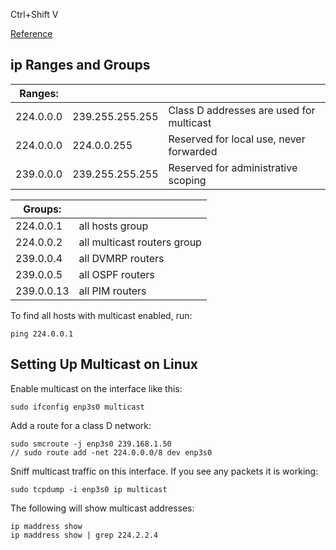 Ctrl+Shift V

[Reference](https://low-orbit.net/linux-how-to-join-multicast-group)

## ip Ranges and Groups

| Ranges:   |                 |                                          |
| --------- | --------------- | ---------------------------------------- |
| 224.0.0.0 | 239.255.255.255 | Class D addresses are used for multicast |
| 224.0.0.0 | 224.0.0.255     | Reserved for local use, never forwarded  |
| 239.0.0.0 | 239.255.255.255 | Reserved for administrative scoping      |

| Groups:    |                             |
| ---------- | --------------------------- |
| 224.0.0.1  | all hosts group             |
| 224.0.0.2  | all multicast routers group |
| 239.0.0.4  | all DVMRP routers           |
| 239.0.0.5  | all OSPF routers            |
| 239.0.0.13 | all PIM routers             |

To find all hosts with multicast enabled, run:
```console
ping 224.0.0.1
```

## Setting Up Multicast on Linux

Enable multicast on the interface like this:

```console
sudo ifconfig enp3s0 multicast
```

Add a route for a class D network:
```console
sudo smcroute -j enp3s0 239.168.1.50
// sudo route add -net 224.0.0.0/8 dev enp3s0
```

Sniff multicast traffic on this interface. If you see any packets it is working:
```console
sudo tcpdump -i enp3s0 ip multicast
```
The following will show multicast addresses:
```console
ip maddress show
ip maddress show | grep 224.2.2.4
```
